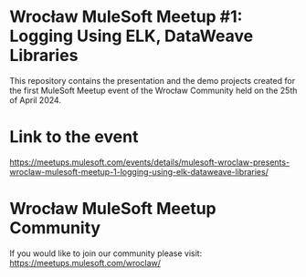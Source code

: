 # Wrocław MuleSoft Meetup #1: Logging Using ELK, DataWeave Libraries
This repository contains the presentation and the demo projects created for the first MuleSoft Meetup event of the Wrocław Community held on the 25th of April 2024.

# Link to the event
https://meetups.mulesoft.com/events/details/mulesoft-wroclaw-presents-wroclaw-mulesoft-meetup-1-logging-using-elk-dataweave-libraries/

# Wrocław MuleSoft Meetup Community
If you would like to join our community please visit: https://meetups.mulesoft.com/wroclaw/